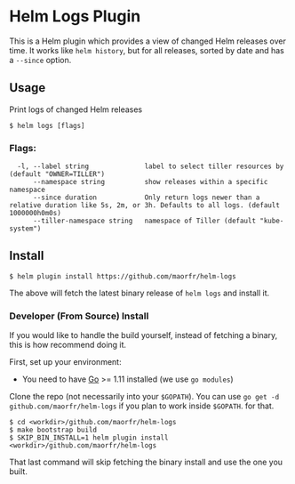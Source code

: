 # Helm Logs Plugin

This is a Helm plugin which provides a view of changed Helm releases over time. It works like
`helm history`, but for all releases, sorted by date and has a `--since` option.

## Usage

Print logs of changed Helm releases

```
$ helm logs [flags]
```

### Flags:

```
  -l, --label string              label to select tiller resources by (default "OWNER=TILLER")
      --namespace string          show releases within a specific namespace
      --since duration            Only return logs newer than a relative duration like 5s, 2m, or 3h. Defaults to all logs. (default 1000000h0m0s)
      --tiller-namespace string   namespace of Tiller (default "kube-system")
```


## Install

```
$ helm plugin install https://github.com/maorfr/helm-logs
```

The above will fetch the latest binary release of `helm logs` and install it.

### Developer (From Source) Install

If you would like to handle the build yourself, instead of fetching a binary,
this is how recommend doing it.

First, set up your environment:

- You need to have [Go](http://golang.org) >= 1.11 installed (we use `go modules`)

Clone the repo (not necessarily into your `$GOPATH`). You can use `go get -d github.com/maorfr/helm-logs` if you plan to work inside `$GOPATH`.
for that.

```
$ cd <workdir>/github.com/maorfr/helm-logs
$ make bootstrap build
$ SKIP_BIN_INSTALL=1 helm plugin install <workdir>/github.com/maorfr/helm-logs
```

That last command will skip fetching the binary install and use the one you
built.
